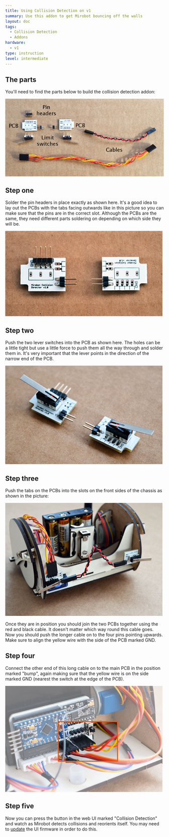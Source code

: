 ```yaml
---
title: Using Collision Detection on v1
summary: Use this addon to get Mirobot bouncing off the walls
layout: doc
tags:
  - Collision Detection
  - Addons
hardware:
  - v1
type: instruction
level: intermediate
---
```


The parts
---------

You'll need to find the parts below to build the collision detection addon:

![The parts](/assets/docs/using-collision-detection-v1/01.jpg)

Step one
--------

Solder the pin headers in place exactly as shown here. It's a good idea to lay out the PCBs with the tabs facing outwards like in this picture so you can make sure that the pins are in the correct slot. Although the PCBs are the same, they need different parts soldering on depending on which side they will be.

![Step one](/assets/docs/using-collision-detection-v1/02.jpg)


Step two
--------

Push the two lever switches into the PCB as shown here. The holes can be a little tight but use a little force to push them all the way through and solder them in. It's very important that the lever points in the direction of the narrow end of the PCB.

![Step two](/assets/docs/using-collision-detection-v1/03.jpg)


Step three
----------

Push the tabs on the PCBs into the slots on the front sides of the chassis as shown in the picture:

![Step three](/assets/docs/using-collision-detection-v1/04.jpg)

Once they are in position you should join the two PCBs together using the red and black cable. It doesn't matter which way round this cable goes.
Now you should push the longer cable on to the four pins pointing upwards. Make sure to align the yellow wire with the side of the PCB marked GND.


Step four
---------

Connect the other end of this long cable on to the main PCB in the position marked "bump", again making sure that the yellow wire is on the side marked GND (nearest the switch at the edge of the PCB).

![Step four](/assets/docs/using-collision-detection-v1/05.jpg)

Step five
---------

Now you can press the button in the web UI marked "Collision Detection" and watch as Mirobot detects collisions and reorients itself. You may need to <a href="/build/firmware_update">update</a> the UI firmware in order to do this.
